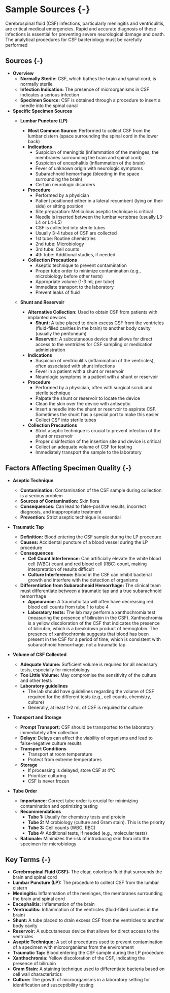 # Sample Sources {-}

Cerebrospinal fluid (CSF) infections, particularly meningitis and ventriculitis, are critical medical emergencies. Rapid and accurate diagnosis of these infections is essential for preventing severe neurological damage and death. The analytical procedures for CSF bacteriology must be carefully performed

## **Sources** {-}

*   **Overview**
    *   **Normally Sterile:** CSF, which bathes the brain and spinal cord, is normally sterile
    *   **Infection Indication:** The presence of microorganisms in CSF indicates a serious infection
    *   **Specimen Source:** CSF is obtained through a procedure to insert a needle into the spinal canal
*   **Specific Specimen Sources**
    *   **Lumbar Puncture (LP)**
        *   **Most Common Source:** Performed to collect CSF from the lumbar cistern (space surrounding the spinal cord in the lower back)
        *   **Indications**
            *   Suspicion of meningitis (inflammation of the meninges, the membranes surrounding the brain and spinal cord)
            *   Suspicion of encephalitis (inflammation of the brain)
            *   Fever of unknown origin with neurologic symptoms
            *   Subarachnoid hemorrhage (bleeding in the space surrounding the brain)
            *   Certain neurologic disorders
        *   **Procedure**
            *   Performed by a physician
            *   Patient positioned either in a lateral recumbent (lying on their side) or sitting position
            *   Site preparation: Meticulous aseptic technique is critical
            *   Needle is inserted between the lumbar vertebrae (usually L3-L4 or L4-L5)
            *   CSF is collected into sterile tubes
            *   Usually 3-4 tubes of CSF are collected
            *   1st tube: Routine chemistries
            *   2nd tube: Microbiology
            *   3rd tube: Cell counts
            *   4th tube: Additional studies, if needed
        *   **Collection Precautions**
            *   Aseptic technique to prevent contamination
            *   Proper tube order to minimize contamination (e.g., microbiology before other tests)
            *   Appropriate volume (1-3 mL per tube)
            *   Immediate transport to the laboratory
            *   Prevent leaks of fluid

    *   **Shunt and Reservoir**
        *   **Alternative Collection:** Used to obtain CSF from patients with implanted devices
            *   **Shunt:** A tube placed to drain excess CSF from the ventricles (fluid-filled cavities in the brain) to another body cavity (usually the peritoneum)
            *   **Reservoir:** A subcutaneous device that allows for direct access to the ventricles for CSF sampling or medication administration
        *   **Indications**
            *   Suspicion of ventriculitis (inflammation of the ventricles), often associated with shunt infections
            *   Fever in a patient with a shunt or reservoir
            *   Neurologic symptoms in a patient with a shunt or reservoir
        *   **Procedure**
            *   Performed by a physician, often with surgical scrub and sterile technique
            *   Palpate the shunt or reservoir to locate the device
            *   Clean the skin over the device with antiseptic
            *   Insert a needle into the shunt or reservoir to aspirate CSF. Sometimes the shunt has a special port to make this easier
            *   Collect CSF into sterile tubes
        *   **Collection Precautions**
            *   Strict aseptic technique is crucial to prevent infection of the shunt or reservoir
            *   Proper disinfection of the insertion site and device is critical
            *   Collect an adequate volume of CSF for testing
            *   Immediately transport the sample to the laboratory

## **Factors Affecting Specimen Quality** {-}

*   **Aseptic Technique**
    *   **Contamination:** Contamination of the CSF sample during collection is a serious problem
    *   **Sources of Contamination:** Skin flora
    *   **Consequences:** Can lead to false-positive results, incorrect diagnosis, and inappropriate treatment
    *   **Prevention:** Strict aseptic technique is essential
*   **Traumatic Tap**
    *   **Definition:** Blood entering the CSF sample during the LP procedure
    *   **Causes:** Accidental puncture of a blood vessel during the LP procedure
    *   **Consequences**
        *   **Cell Count Interference:** Can artificially elevate the white blood cell (WBC) count and red blood cell (RBC) count, making interpretation of results difficult
        *   **Culture Interference:** Blood in the CSF can inhibit bacterial growth and interfere with the detection of organisms
    *   **Differentiation from Subarachnoid Hemorrhage:** The clinical team must differentiate between a traumatic tap and a true subarachnoid hemorrhage
        *   **Appearance:** A traumatic tap will often have decreasing red blood cell counts from tube 1 to tube 4
        *   **Laboratory tests:** The lab may perform a xanthochromia test (measuring the presence of bilirubin in the CSF). Xanthochromia is a yellow discoloration of the CSF that indicates the presence of bilirubin, which is a breakdown product of hemoglobin. The presence of xanthochromia suggests that blood has been present in the CSF for a period of time, which is consistent with subarachnoid hemorrhage, not a traumatic tap

*   **Volume of CSF Collected**
    *   **Adequate Volume:** Sufficient volume is required for all necessary tests, especially for microbiology
    *   **Too Little Volume:** May compromise the sensitivity of the culture and other tests
    *   **Laboratory guidelines**
        *   The lab should have guidelines regarding the volume of CSF required for the different tests (e.g., cell counts, chemistry, culture)
        *   Generally, at least 1-2 mL of CSF is required for culture

*   **Transport and Storage**
    *   **Prompt Transport:** CSF should be transported to the laboratory immediately after collection
    *   **Delays:** Delays can affect the viability of organisms and lead to false-negative culture results
    *   **Transport Conditions**
        *   Transport at room temperature
        *   Protect from extreme temperatures
    *   **Storage**
        *   If processing is delayed, store CSF at 4°C
        *   Prioritize culturing
        *   CSF is never frozen

*   **Tube Order**
    *   **Importance:** Correct tube order is crucial for minimizing contamination and optimizing testing
    *   **Recommendations**
        *   **Tube 1:** Usually for chemistry tests and protein
        *   **Tube 2:** Microbiology (culture and Gram stain). This is the priority
        *   **Tube 3:** Cell counts (WBC, RBC)
        *   **Tube 4:** Additional tests, if needed (e.g., molecular tests)
    *   **Rationale:** Minimizes the risk of introducing skin flora into the specimen for microbiology

## **Key Terms** {-}

*   **Cerebrospinal Fluid (CSF):** The clear, colorless fluid that surrounds the brain and spinal cord
*   **Lumbar Puncture (LP):** The procedure to collect CSF from the lumbar cistern
*   **Meningitis:** Inflammation of the meninges, the membranes surrounding the brain and spinal cord
*   **Encephalitis:** Inflammation of the brain
*   **Ventriculitis:** Inflammation of the ventricles (fluid-filled cavities in the brain)
*   **Shunt:** A tube placed to drain excess CSF from the ventricles to another body cavity
*   **Reservoir:** A subcutaneous device that allows for direct access to the ventricles
*   **Aseptic Technique:** A set of procedures used to prevent contamination of a specimen with microorganisms from the environment
*   **Traumatic Tap:** Blood entering the CSF sample during the LP procedure
*   **Xanthochromia:** Yellow discoloration of the CSF, indicating the presence of bilirubin
*   **Gram Stain:** A staining technique used to differentiate bacteria based on cell wall characteristics
*   **Culture:** The growth of microorganisms in a laboratory setting for identification and susceptibility testing
